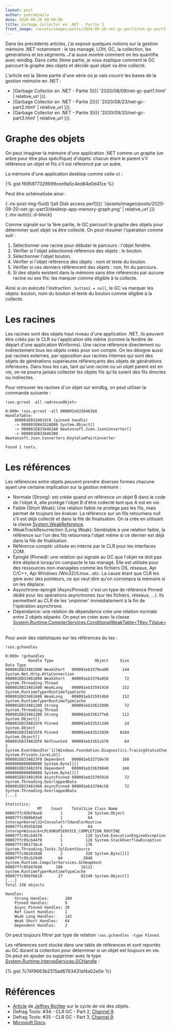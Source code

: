 ```yaml
---
layout: post
author: pedrobsaila
date: 2020-09-20 09:00:00
title: Garbage Collector en .NET - Partie 3
front_image: /assets/images/posts/2020-09-20-net-gc-part3/net-gc-part3-logo.jpg
---
```


Dans les précédents articles, j'ai exposé quelques notions sur la gestion mémoire .NET notamment : le tas managé, LOH, GC, la collection, les générations et les ségments. J'ai aussi montré comment on les quantifie avec windbg. Dans cette 3ème partie, je vous explique comment le GC parcourt le graphe des objets et décide quel objet va être collecté.

L'article est la 3ème partie d'une série où je vais couvrir les bases de la gestion mémoire en .NET :

+ [Garbage Collector en .NET - Partie 1]({{ '2020/08/09/net-gc-part1.html' | relative_url }}).
+ [Garbage Collector en .NET - Partie 2]({{ '2020/08/23/net-gc-part2.html' | relative_url }}).
+ [Garbage Collector en .NET - Partie 3]({{ '2020/09/20/net-gc-part3.html' | relative_url }}).

# Graphe des objets

On peut imaginer la mémoire d'une application .NET comme un graphe (un arbre pour être plus spécifique) d'objets: chacun étant le parent s'il référence un objet et fils s'il est réferencé par un autre.

La mémoire d'une application desktop comme celle-ci :

{% gist f695977329699cee9a5c4ed84e0d41ce %}

Peut être schématisée ainsi :

{:.ns-post-img-fluid}
![alt Disk access perf]({{ '/assets/images/posts/2020-09-20-net-gc-part3/desktop-app-memory-graph.png' | relative_url }}){:.mx-auto}{:.d-block}

Comme signalé sur la 1ère partie, le GC parcourt le graphe des objets pour déterminer quel objet va être collecté. On peut résumer l'opération comme suit :

1. Sélectionner une racine pour débuter le parcours : l'objet fenêtre.
2. Vérifier si l'objet sélectionné référence des objets : le bouton.
3. Sélectionner l'objet bouton.
4. Vérifier si l'objet référence des objets : nom et texte du bouton.
5. Vérifier si ces derniers référencent des objets : non, fin du parcours.
6. Si des objets existent dans la mémoire sans être référencés par aucune racine ou ses fils: les marquer comme éligible à la collecte.

Ainsi si on exécute l'instruction `_button1 = null`, le GC va marquer les objets: bouton, nom du bouton et texte du bouton comme éligible à la collecte.

# Les racines

Les racines sont des objets haut niveau d'une application .NET, ils peuvent être créés par le CLR ou l'application elle même (comme la fenêtre de départ d'une application Winforms). Une racine référence directement ou indirectement tous les objets créés pour son compte. On les désigne aussi par racines externes, par opposition aux racines internes qui sont des objets de générations supérieures référençants des objets de générations inférieures. Dans tous les cas, tant qu'une racine ou un objet parent est en vie, on ne pourra jamais collecter les objets fils qu'ils soient des fils directes ou indirectes.

Pour retrouver les racines d'un objet sur windbg, on peut utiliser la commande suivante :

`!sos.gcroot -all <adresseObjet>`

```
0:009> !sos.gcroot -all 000001eb336463b8
HandleTable:
    000001EB334815C0 (pinned handle)
    -> 000001EB4352AD08 System.Object[]
    -> 000001EB336462A0 Newtonsoft.Json.JsonConverter[]
    -> 000001EB336463B8 Newtonsoft.Json.Converters.KeyValuePairConverter

Found 1 roots.
```

# Les références

Les références entre objets peuvent prendre diverses formes chacune ayant une certaine implication sur la gestion mémoire :

* Normale (Strong): est créée quand on référence un objet B dans le code de l'objet A, elle protège l'objet B d'être collecté tant que A est en vie.
* Faible (Short Weak): Une relation faible ne protège pas les fils, mais permet de toujours les évaluer. La référence sur un fils retournera null s'il est déjà collecté et dans la file de finalisation. On la crée en utilisant la classe [System.WeakReference](https://docs.microsoft.com/en-us/dotnet/api/system.weakreference).
* WeakTrackResurrection (Long Weak): Semblable à une relation faible, la référence sur l'un des fils retournera l'objet même si ce dernier est déjà dans la file de finalisation.
* Référence compté: utilisée en interne par le CLR pour les interfaces COM.
* Épinglé (Pinned): une relation qui signale au GC que l'objet ne doit pas être déplacé lorsqu'on compacte le tas managé. Elle est utilisée pour des ressources non-managées comme les fichiers OS, réseaux, Api C/C++, Api Windows (Win32)/Linux...etc. La cause étant que CLR les gère avec des pointeurs, ce qui veut dire qu'on corrompra la mémoire si on les déplace.
* Asynchrone-épinglé (AsyncPinned): c'est un type de référence Pinned dédié pour les opérations asynchrones (sur les fichiers, réseaux, ...). Ils permettent au CLR de les 'unpinner' immédiatement à la fin de l'opération asynchrone.
* Dépendance: une relation de dépendance crée une relation normale entre 2 objets séparés. On peut en créer avec la classe [System.Runtime.CompilerServices.ConditionalWeakTable<TKey,TValue>](https://docs.microsoft.com/en-us/dotnet/api/system.runtime.compilerservices.conditionalweaktable-2).

Pour avoir des statistiques sur les références du tas :

`!sos.gchandles`

```
0:009> !gchandles
          Handle Type                  Object     Size             Data Type
000001EB33481000 WeakShort   000001eb3370ea98      144                  System.Net.Http.HttpConnection
000001EB33481008 WeakShort   000001eb3370a058       72                  System.Threading.Thread
000001EB33481600 WeakLong    000001eb33591910      152                  System.RuntimeType+RuntimeTypeCache
000001EB33481608 WeakLong    000001eb335914b0      152                  System.RuntimeType+RuntimeTypeCache
000001EB33481200 Strong      000001eb33622090       72                  System.Threading.Thread
000001EB33481208 Strong      000001eb3361ffe8      112                  System.Object[]
000001EB334815F0 Pinned      000001eb33521348       24                  System.Object
000001EB334815F8 Pinned      000001eb43521038     8184                  System.Object[]
000001EB33481DF8 RefCounted  000001eb3361cb78       64                1 System.EventHandler`1[[Windows.Foundation.Diagnostics.TracingStatusChangedEventArgs, System.Private.CoreLib]]
000001EB334823F0 Dependent   000001eb33710e78      160 0000000000000000 System.Byte[][]
000001EB334823F8 Dependent   000001eb33639040      160 0000000000000000 System.Byte[][]
000001EB33481958 AsyncPinned 000001eb33705910       72                  System.Threading.OverlappedData
000001EB33481968 AsyncPinned 000001eb33704c58       72                  System.Threading.OverlappedData
[...]

Statistics:
              MT    Count    TotalSize Class Name
00007ffc95bf0ae8        1           24 System.Object
00007ffc960b03a0        1           64 Interop+Kernel32+ConsoleCtrlHandlerRoutine
00007ffc95d58208        1           64 Interop+Winsock+LPLOOKUPSERVICE_COMPLETION_ROUTINE
00007ffc95cb45f0        1          128 System.ExecutionEngineException
00007ffc95cb44f0        1          128 System.StackOverflowException
00007ffc961736c8        1          176 System.Threading.Tasks.TplEventSource
00007ffc962838d8        2          320 System.Byte[][]
00007ffc95cb29d0       64         2048 System.Runtime.CompilerServices.GCHeapHash
00007ffc95d47b88      106        16112 System.RuntimeType+RuntimeTypeCache
00007ffc95bf6610       27        82240 System.Object[]
[...]
Total 338 objects

Handles:
    Strong Handles:       100
    Pinned Handles:       9
    Async Pinned Handles: 20
    Ref Count Handles:    1
    Weak Long Handles:    142
    Weak Short Handles:   64
    Dependent Handles:    2
```

On peut toujours filtrer par type de relation `!sos.gchandles -type Pinned`.

Les références sont stocké dans une table de références et sont reportés au GC durant la collection pour déterminer si un objet est toujours en vie. On peut en ajouter ou supprimer avec le type [System.Runtime.InteropServices.GCHandle](https://docs.microsoft.com/en-us/dotnet/api/system.runtime.interopservices.gchandle) :

{% gist 7c74f9663b2515ad6763431af4a02e0e %}

# Références

+ [Article](https://www.microsoftpressstore.com/articles/article.aspx?p=2224054&seqNum=4) de [Jeffrey Richter](https://twitter.com/JeffRichter) sur le cycle de vie des objets.
+ Defrag Tools: #34 - CLR GC - Part 2, [Channel 9](https://channel9.msdn.com/Shows/Defrag-Tools/Defrag-Tools-34-CLR-GC-Part-2).
+ Defrag Tools: #35 - CLR GC - Part 3, [Channel 9](https://channel9.msdn.com/Shows/Defrag-Tools/Defrag-Tools-35-CLR-GC-Part-3).
+ [Microsoft Docs](https://docs.microsoft.com/en-us/dotnet/standard/garbage-collection/fundamentals).